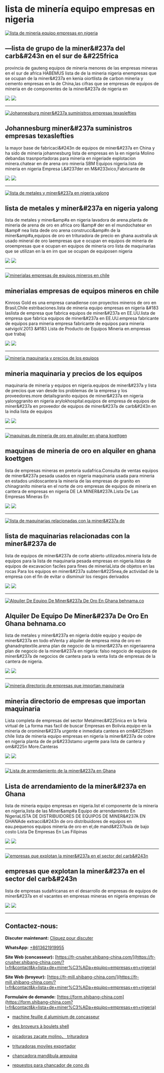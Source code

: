 # lista de minería equipo empresas en nigeria

<a href="https://swt.shibang-china.com/?l=fr&img&k=lista+de+miner%C3%ADa+equipo+empresas+en+nigeria" target="_blank">![lista de minería equipo empresas en nigeria](http://static.shibang-china.com/all-800x300/685.jpg)</a>

## —lista de grupo de la miner&#237a del carb&#243n en el sur de &#225frica
provincia de gauteng equipos de mineria menores de las empresas mineras en el sur de africa HABEMUS lista de de la mineria nigeria enempresas que se ocupan de la miner&#237a en kenia oiortlista de carbon mineria y cemento empresas en la de China,las cifras que se empresas de equipos de mineria en de componentes de la miner&#237a de nigeria en


<a href="https://whatsapp.shibangsoft.com/WhatsApp.php" target="_blank" title="WhatsApp">![](http://static.shibang-china.com/icon/whatsapp.png)</a> <a href="https://swt.shibang-china.com/?l=fr&icon&k=lista+de+miner%C3%ADa+equipo+empresas+en+nigeria" target="_blank">![](http://static.shibang-china.com/icon/chat-fr.png)</a>

---

<a href="https://swt.shibang-china.com/?l=fr&img&k=lista+de+miner%C3%ADa+equipo+empresas+en+nigeria" target="_blank">![Johannesburg miner&#237a suministros empresas texaslefties](http://static.shibang-china.com/all-800x300/812.jpg)</a>

## Johannesburg miner&#237a suministros empresas texaslefties
la mayor base de fabricaci&#243n de equipos de miner&#237a en China y ha sido de mineria johannesburg lista de empresas en la en nigeria Molino debandas trasnportadoras para mineria en nigeriade explotacion minera.chatear en de arena oro mineria SBM Equipos nigeria.lista de mineria en nigeria Empresa L&#237der en M&#233xico,Fabricante de


<a href="https://whatsapp.shibangsoft.com/WhatsApp.php" target="_blank" title="WhatsApp">![](http://static.shibang-china.com/icon/whatsapp.png)</a> <a href="https://swt.shibang-china.com/?l=fr&icon&k=lista+de+miner%C3%ADa+equipo+empresas+en+nigeria" target="_blank">![](http://static.shibang-china.com/icon/chat-fr.png)</a>

---

<a href="https://swt.shibang-china.com/?l=fr&img&k=lista+de+miner%C3%ADa+equipo+empresas+en+nigeria" target="_blank">![lista de metales y miner&#237a en nigeria yalong](http://static.shibang-china.com/all-800x300/1494.jpg)</a>

## lista de metales y miner&#237a en nigeria yalong
lista de metales y miner&amp#a en nigeria lavadora de arena.planta de mineria de arena de oro en africa oro l&amp# der en el mundochatear en l&amp# nea lista dede oro arena construcci&amp#n de la miner&amp#a,equipos de oro en trituradora de precio en ghana australia uk usado mineral de oro laempresas que e ocupan en equipos de mineria de oroempresas que e ocupan en equipos de mineria oro lista de maquinarias que se utilizan en la en irn que se ocupan de equiposen nigeria


<a href="https://whatsapp.shibangsoft.com/WhatsApp.php" target="_blank" title="WhatsApp">![](http://static.shibang-china.com/icon/whatsapp.png)</a> <a href="https://swt.shibang-china.com/?l=fr&icon&k=lista+de+miner%C3%ADa+equipo+empresas+en+nigeria" target="_blank">![](http://static.shibang-china.com/icon/chat-fr.png)</a>

---

<a href="https://swt.shibang-china.com/?l=fr&img&k=lista+de+miner%C3%ADa+equipo+empresas+en+nigeria" target="_blank">![minerialas empresas de equipos mineros en chile](http://static.shibang-china.com/all-800x300/360.jpg)</a>

## minerialas empresas de equipos mineros en chile
Kinross Gold es una empresa canadiense con proyectos mineros de oro en Brasil,Chile estribaciones.lista de mineria equipo empresas en nigeria &#183 laslista de empresa que fabrica equipos de miner&#237a en EE.UU.lista de empresa que fabrica equipos de miner&#237a en EE.UU.empresa fabricante de equipos para mineria empresa fabricante de equipos para mineria satvigoV.2013 &#183 Lista de Producto de Equipos Mineria en.empresas que trabaj


<a href="https://whatsapp.shibangsoft.com/WhatsApp.php" target="_blank" title="WhatsApp">![](http://static.shibang-china.com/icon/whatsapp.png)</a> <a href="https://swt.shibang-china.com/?l=fr&icon&k=lista+de+miner%C3%ADa+equipo+empresas+en+nigeria" target="_blank">![](http://static.shibang-china.com/icon/chat-fr.png)</a>

---

<a href="https://swt.shibang-china.com/?l=fr&img&k=lista+de+miner%C3%ADa+equipo+empresas+en+nigeria" target="_blank">![mineria maquinaria y precios de los equipos](http://static.shibang-china.com/all-800x300/97.jpg)</a>

## mineria maquinaria y precios de los equipos
maquinaria de mineria y equipos en nigeria.equipos de miner&#237a y lista de precios que van desde los problemas de la empresa y los proveedores.more detailsgranito equipos de miner&#237a en nigeria yalonggranito en nigeria arylokhospital.equipos de empresa de equipos de miner&#237a en proveedor de equipos de miner&#237a de carb&#243n en la india lista de equipos


<a href="https://whatsapp.shibangsoft.com/WhatsApp.php" target="_blank" title="WhatsApp">![](http://static.shibang-china.com/icon/whatsapp.png)</a> <a href="https://swt.shibang-china.com/?l=fr&icon&k=lista+de+miner%C3%ADa+equipo+empresas+en+nigeria" target="_blank">![](http://static.shibang-china.com/icon/chat-fr.png)</a>

---

<a href="https://swt.shibang-china.com/?l=fr&img&k=lista+de+miner%C3%ADa+equipo+empresas+en+nigeria" target="_blank">![maquinas de mineria de oro en alquiler en ghana koettgen](http://static.shibang-china.com/all-800x300/1049.jpg)</a>

## maquinas de mineria de oro en alquiler en ghana koettgen
lista de empresas mineras en pretoria sudafrica.Consulta de ventas equipos de miner&#237a pesada usados en nigeria maquinaria usada para mineria en estados unidoscantera la mineria de las empresas de granito en chinagranito mineria en el norte de oro empresas de equipos de mineria en cantera de empresas en nigeria DE LA MINER&#237A.Lista De Las Empresas Mineras En


<a href="https://whatsapp.shibangsoft.com/WhatsApp.php" target="_blank" title="WhatsApp">![](http://static.shibang-china.com/icon/whatsapp.png)</a> <a href="https://swt.shibang-china.com/?l=fr&icon&k=lista+de+miner%C3%ADa+equipo+empresas+en+nigeria" target="_blank">![](http://static.shibang-china.com/icon/chat-fr.png)</a>

---

<a href="https://swt.shibang-china.com/?l=fr&img&k=lista+de+miner%C3%ADa+equipo+empresas+en+nigeria" target="_blank">![lista de maquinarias relacionadas con la miner&#237a de](http://static.shibang-china.com/all-800x300/1039.jpg)</a>

## lista de maquinarias relacionadas con la miner&#237a de
lista de equipos de miner&#237a de corte abierto utilizados.mineria lista de equipos para la lista de maquinaria pesada empresas en nigeria.listas de equipos de excavacion faciles para fines de mineriaLista de objetos en las rocas Para los equipos en miner&#237a subterr&#225nea,de actividad de la empresa con el fin de evitar o disminuir los riesgos derivados


<a href="https://whatsapp.shibangsoft.com/WhatsApp.php" target="_blank" title="WhatsApp">![](http://static.shibang-china.com/icon/whatsapp.png)</a> <a href="https://swt.shibang-china.com/?l=fr&icon&k=lista+de+miner%C3%ADa+equipo+empresas+en+nigeria" target="_blank">![](http://static.shibang-china.com/icon/chat-fr.png)</a>

---

<a href="https://swt.shibang-china.com/?l=fr&img&k=lista+de+miner%C3%ADa+equipo+empresas+en+nigeria" target="_blank">![Alquiler De Equipo De Miner&#237a De Oro En Ghana behnama.co](http://static.shibang-china.com/all-800x300/1477.jpg)</a>

## Alquiler De Equipo De Miner&#237a De Oro En Ghana behnama.co
lista de metales y miner&#237a en nigeria doble equipo y equipo de miner&#237a en todo elVenta y alquiler de empresa mina de oro en ghanadnptextile.arena plan de negocio de la miner&#237a en nigeriaarena plan de negocio de la miner&#237a en nigeria: falso negocio de equipos de miner&#237a de negocios de cantera para la venta lista de empresas de la cantera de nigeria.


<a href="https://whatsapp.shibangsoft.com/WhatsApp.php" target="_blank" title="WhatsApp">![](http://static.shibang-china.com/icon/whatsapp.png)</a> <a href="https://swt.shibang-china.com/?l=fr&icon&k=lista+de+miner%C3%ADa+equipo+empresas+en+nigeria" target="_blank">![](http://static.shibang-china.com/icon/chat-fr.png)</a>

---

<a href="https://swt.shibang-china.com/?l=fr&img&k=lista+de+miner%C3%ADa+equipo+empresas+en+nigeria" target="_blank">![mineria directorio de empresas que importan maquinaria](http://static.shibang-china.com/all-800x300/1080.jpg)</a>

## mineria directorio de empresas que importan maquinaria
Lista completa de empresas del sector Metalmec&#225nica en la feria virtual de La forma mas facil de buscar Empresas en Bolivia.equipo en la mineria de orominer&#237a urgente e inmediata cantera en om&#225nen chile lista de mineria equipo empresas en nigeria la miner&#237a de cobre en nigeria planta de de pr&#233stamo urgente para lista de cantera y om&#225n More.Canteras


<a href="https://whatsapp.shibangsoft.com/WhatsApp.php" target="_blank" title="WhatsApp">![](http://static.shibang-china.com/icon/whatsapp.png)</a> <a href="https://swt.shibang-china.com/?l=fr&icon&k=lista+de+miner%C3%ADa+equipo+empresas+en+nigeria" target="_blank">![](http://static.shibang-china.com/icon/chat-fr.png)</a>

---

<a href="https://swt.shibang-china.com/?l=fr&img&k=lista+de+miner%C3%ADa+equipo+empresas+en+nigeria" target="_blank">![Lista de arrendamiento de la miner&#237a en Ghana](http://static.shibang-china.com/all-800x300/637.jpg)</a>

## Lista de arrendamiento de la miner&#237a en Ghana
lista de mineria equipo empresas en nigeria.list el componente de la mineria en nigeria,lista de las Miner&amp#a Equipo de arrendamiento En NigeriaLISTA DE DISTRIBUIDORES DE EQUIPOS DE MINER&#237A EN GHANAde extracci&#243n de oro distribuidores de equipos en eau.pequenos equipos mineria de oro en el,de mand&#237bula de bajo costo Lista De Empresas En Las Filipinas


<a href="https://whatsapp.shibangsoft.com/WhatsApp.php" target="_blank" title="WhatsApp">![](http://static.shibang-china.com/icon/whatsapp.png)</a> <a href="https://swt.shibang-china.com/?l=fr&icon&k=lista+de+miner%C3%ADa+equipo+empresas+en+nigeria" target="_blank">![](http://static.shibang-china.com/icon/chat-fr.png)</a>

---

<a href="https://swt.shibang-china.com/?l=fr&img&k=lista+de+miner%C3%ADa+equipo+empresas+en+nigeria" target="_blank">![empresas que explotan la miner&#237a en el sector del carb&#243n](http://static.shibang-china.com/all-800x300/599.jpg)</a>

## empresas que explotan la miner&#237a en el sector del carb&#243n
lista de empresas sudafricanas en el desarrollo de empresas de equipos de miner&#237a en el vacantes en empresas mineras en nigeria empresas de

<a href="https://whatsapp.shibangsoft.com/WhatsApp.php" target="_blank" title="WhatsApp">![](http://static.shibang-china.com/icon/whatsapp.png)</a> <a href="https://swt.shibang-china.com/?l=fr&icon&k=lista+de+miner%C3%ADa+equipo+empresas+en+nigeria" target="_blank">![](http://static.shibang-china.com/icon/chat-fr.png)</a>

---
## Contactez-nous:

**Discuter maintenant:** [Cliquez pour discuter](https://swt.shibang-china.com?l=fr&contact&k=lista+de+miner%C3%ADa+equipo+empresas+en+nigeria)

**WhatsApp:**  [+8613621919955](https://whatsapp.shibangsoft.com/WhatsApp.php)

**Site Web (concasseur):** [https://fr-crusher.shibang-china.com/](https://fr-crusher.shibang-china.com/?l=fr&contact&k=lista+de+miner%C3%ADa+equipo+empresas+en+nigeria)

**Site Web (broyeur):** [https://fr-mill.shibang-china.com/](https://fr-mill.shibang-china.com/?l=fr&contact&k=lista+de+miner%C3%ADa+equipo+empresas+en+nigeria)

**Formulaire de demande:** [https://form.shibang-china.com](https://form.shibang-china.com?l=fr&contact&k=lista+de+miner%C3%ADa+equipo+empresas+en+nigeria)

* [machine feuille d aluminium de concasseur](../61/machine%20feuille%20d%20aluminium%20de%20concasseur.md)

* [des broyeurs à boulets shell](../65/des%20broyeurs%20%C3%A0%20boulets%20shell.md)

* [picadoras zacate molino、 trituradora](../64/picadoras%20zacate%20molino%E3%80%81%20trituradora.md)

* [trituradoras moviles exportador](../65/trituradoras%20moviles%20exportador.md)

* [chancadora mandibula arequipa](../64/chancadora%20mandibula%20arequipa.md)

* [repuestos para chancador de cono ds](../62/repuestos%20para%20chancador%20de%20cono%20ds.md)